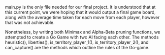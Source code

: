 main.py is the only file needed for our final project. It is understood that at this current point, we were hoping that it would output a final game board, along with the average time taken for each move from each player, however that was not achievable.

Nonetheless, by writing both Minimax and Alpha-Beta pruning functions, we attempted to create a Go Game with two AI facing each other. The methods heuristic(), liberties(), is_territory_player_1(), is_territory_player_2(), and can_capture() are the methods which outline the rules of the Go-game.
